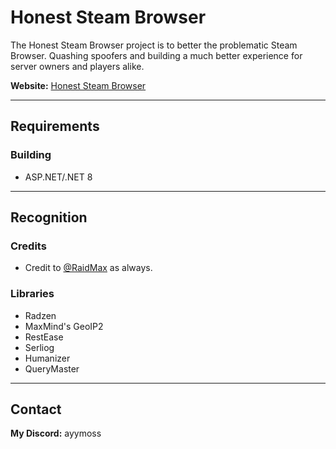 # Honest Steam Browser
The Honest Steam Browser project is to better the problematic Steam Browser. Quashing spoofers and building a much better experience for server owners and players alike.

**Website:** [Honest Steam Browser](https://honeststeambrowser.com/)

***
## Requirements
### Building
* ASP.NET/.NET 8

***
## Recognition
### Credits
* Credit to [@RaidMax](https://github.com/RaidMax) as always.
### Libraries
* Radzen
* MaxMind's GeoIP2
* RestEase
* Serliog
* Humanizer
* QueryMaster

***
## Contact
**My Discord:** ayymoss
